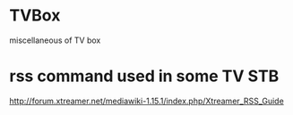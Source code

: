# TVBox
miscellaneous of TV box

# rss command used in some TV STB
http://forum.xtreamer.net/mediawiki-1.15.1/index.php/Xtreamer_RSS_Guide
